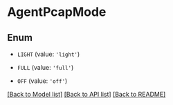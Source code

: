 # AgentPcapMode


## Enum

* `LIGHT` (value: `'light'`)

* `FULL` (value: `'full'`)

* `OFF` (value: `'off'`)

[[Back to Model list]](../README.md#documentation-for-models) [[Back to API list]](../README.md#documentation-for-api-endpoints) [[Back to README]](../README.md)


